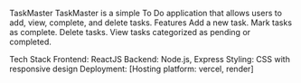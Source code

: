 TaskMaster
TaskMaster is a simple To Do application that allows users to add, view, complete, and delete tasks.
Features
Add a new task.
Mark tasks as complete.
Delete tasks.
View tasks categorized as pending or completed.

Tech Stack
Frontend: ReactJS
Backend: Node.js, Express
Styling: CSS with responsive design
Deployment: [Hosting platform: vercel, render]

